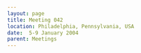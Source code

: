 ```yaml
---
layout: page
title: Meeting 042
location: Philadelphia, Pennsylvania, USA
date:  5-9 January 2004
parent: Meetings
---
```

